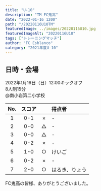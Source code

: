 ```yaml
---
title: "U-10"
description: "TM FC鬼高"
date: "2022-01-16 1200"
path: "/20220116U10TM"
featuredImage: ../images/20220116U10.jpg
featuredImageAlt: "20220116U10"
tags: ["トレーニングマッチ"]
author: "FC Esblanco"
category: "2021年度U-10"
---
```


## 日時・会場

2022年1月16日（日）12:00キックオフ  
8人制15分  
@南小岩第二小学校

| No.| スコア |   | 得点者  |
|:--:|:------:|:-:|:--------|
| 1  | 0-1 | × |- |
| 2  | 0-0 | △ |- |
| 3  | 0-0 | △ |- |
| 4  | 0-2 | × |- |
| 5  | 1-0 | ○ |けいご |
| 6  | 0-2 | × |- |
| 7  | 2-0 | ○ |はるき、りょう |

FC鬼高の皆様、ありがとうございました。
